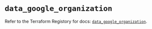 # `data_google_organization`

Refer to the Terraform Registory for docs: [`data_google_organization`](https://registry.terraform.io/providers/hashicorp/google-beta/5.3.0/docs/data-sources/google_organization).
